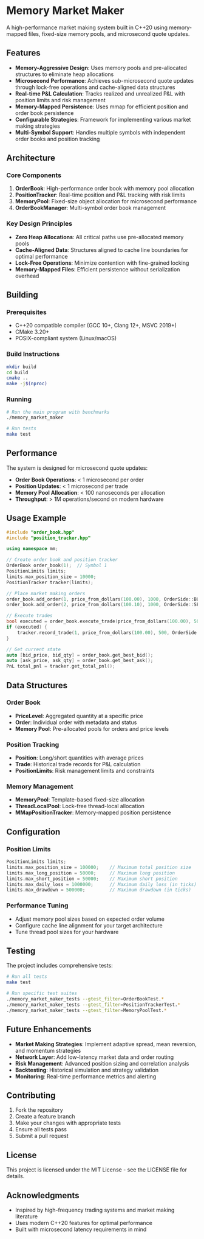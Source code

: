 # Memory Market Maker

A high-performance market making system built in C++20 using memory-mapped files, fixed-size memory pools, and microsecond quote updates.

## Features

- **Memory-Aggressive Design**: Uses memory pools and pre-allocated structures to eliminate heap allocations
- **Microsecond Performance**: Achieves sub-microsecond quote updates through lock-free operations and cache-aligned data structures
- **Real-time P&L Calculation**: Tracks realized and unrealized P&L with position limits and risk management
- **Memory-Mapped Persistence**: Uses mmap for efficient position and order book persistence
- **Configurable Strategies**: Framework for implementing various market making strategies
- **Multi-Symbol Support**: Handles multiple symbols with independent order books and position tracking

## Architecture

### Core Components

1. **OrderBook**: High-performance order book with memory pool allocation
2. **PositionTracker**: Real-time position and P&L tracking with risk limits
3. **MemoryPool**: Fixed-size object allocation for microsecond performance
4. **OrderBookManager**: Multi-symbol order book management

### Key Design Principles

- **Zero Heap Allocations**: All critical paths use pre-allocated memory pools
- **Cache-Aligned Data**: Structures aligned to cache line boundaries for optimal performance
- **Lock-Free Operations**: Minimize contention with fine-grained locking
- **Memory-Mapped Files**: Efficient persistence without serialization overhead

## Building

### Prerequisites

- C++20 compatible compiler (GCC 10+, Clang 12+, MSVC 2019+)
- CMake 3.20+
- POSIX-compliant system (Linux/macOS)

### Build Instructions

```bash
mkdir build
cd build
cmake ..
make -j$(nproc)
```

### Running

```bash
# Run the main program with benchmarks
./memory_market_maker

# Run tests
make test
```

## Performance

The system is designed for microsecond quote updates:

- **Order Book Operations**: < 1 microsecond per order
- **Position Updates**: < 1 microsecond per trade
- **Memory Pool Allocation**: < 100 nanoseconds per allocation
- **Throughput**: > 1M operations/second on modern hardware

## Usage Example

```cpp
#include "order_book.hpp"
#include "position_tracker.hpp"

using namespace mm;

// Create order book and position tracker
OrderBook order_book(1);  // Symbol 1
PositionLimits limits;
limits.max_position_size = 10000;
PositionTracker tracker(limits);

// Place market making orders
order_book.add_order(1, price_from_dollars(100.00), 1000, OrderSide::BUY);
order_book.add_order(2, price_from_dollars(100.10), 1000, OrderSide::SELL);

// Execute trades
bool executed = order_book.execute_trade(price_from_dollars(100.00), 500, OrderSide::SELL);
if (executed) {
    tracker.record_trade(1, price_from_dollars(100.00), 500, OrderSide::BUY, 1);
}

// Get current state
auto [bid_price, bid_qty] = order_book.get_best_bid();
auto [ask_price, ask_qty] = order_book.get_best_ask();
PnL total_pnl = tracker.get_total_pnl();
```

## Data Structures

### Order Book

- **PriceLevel**: Aggregated quantity at a specific price
- **Order**: Individual order with metadata and status
- **Memory Pool**: Pre-allocated pools for orders and price levels

### Position Tracking

- **Position**: Long/short quantities with average prices
- **Trade**: Historical trade records for P&L calculation
- **PositionLimits**: Risk management limits and constraints

### Memory Management

- **MemoryPool**: Template-based fixed-size allocation
- **ThreadLocalPool**: Lock-free thread-local allocation
- **MMapPositionTracker**: Memory-mapped position persistence

## Configuration

### Position Limits

```cpp
PositionLimits limits;
limits.max_position_size = 100000;    // Maximum total position size
limits.max_long_position = 50000;     // Maximum long position
limits.max_short_position = 50000;    // Maximum short position
limits.max_daily_loss = 1000000;      // Maximum daily loss (in ticks)
limits.max_drawdown = 500000;         // Maximum drawdown (in ticks)
```

### Performance Tuning

- Adjust memory pool sizes based on expected order volume
- Configure cache line alignment for your target architecture
- Tune thread pool sizes for your hardware

## Testing

The project includes comprehensive tests:

```bash
# Run all tests
make test

# Run specific test suites
./memory_market_maker_tests --gtest_filter=OrderBookTest.*
./memory_market_maker_tests --gtest_filter=PositionTrackerTest.*
./memory_market_maker_tests --gtest_filter=MemoryPoolTest.*
```

## Future Enhancements

- **Market Making Strategies**: Implement adaptive spread, mean reversion, and momentum strategies
- **Network Layer**: Add low-latency market data and order routing
- **Risk Management**: Advanced position sizing and correlation analysis
- **Backtesting**: Historical simulation and strategy validation
- **Monitoring**: Real-time performance metrics and alerting

## Contributing

1. Fork the repository
2. Create a feature branch
3. Make your changes with appropriate tests
4. Ensure all tests pass
5. Submit a pull request

## License

This project is licensed under the MIT License - see the LICENSE file for details.

## Acknowledgments

- Inspired by high-frequency trading systems and market making literature
- Uses modern C++20 features for optimal performance
- Built with microsecond latency requirements in mind